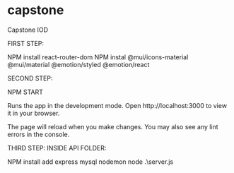 # capstone

Capstone IOD

FIRST STEP:

NPM install react-router-dom
NPM instal @mui/icons-material @mui/material @emotion/styled @emotion/react

SECOND STEP:

NPM START

Runs the app in the development mode.
Open http://localhost:3000 to view it in your browser.

The page will reload when you make changes.
You may also see any lint errors in the console.

THIRD STEP:
INSIDE API FOLDER:

NPM install add express mysql nodemon
node .\server.js
